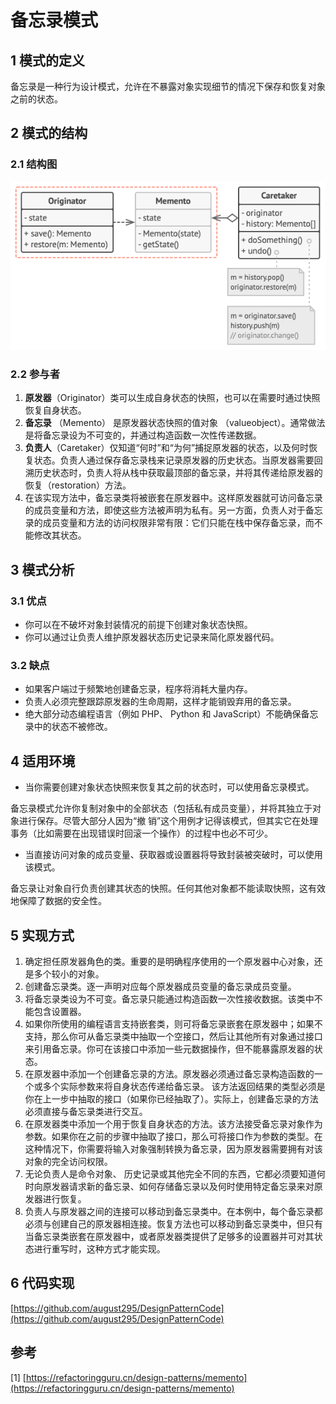 # 备忘录模式



## 1 模式的定义

备忘录是一种行为设计模式，允许在不暴露对象实现细节的情况下保存和恢复对象之前的状态。



## 2 模式的结构

### 2.1 结构图

![基于嵌套类的备忘录](../media/image/备忘录模式/Memento.png)

### 2.2 参与者

1. **原发器**（Originator）类可以生成自身状态的快照，也可以在需要时通过快照恢复自身状态。
2. **备忘录** （Memento） 是原发器状态快照的值对象 （valueobject）。通常做法是将备忘录设为不可变的，并通过构造函数一次性传递数据。
3. **负责人**（Caretaker）仅知道“何时”和“为何”捕捉原发器的状态，以及何时恢复状态。负责人通过保存备忘录栈来记录原发器的历史状态。当原发器需要回溯历史状态时，负责人将从栈中获取最顶部的备忘录，并将其传递给原发器的恢复（restoration）方法。
4. 在该实现方法中，备忘录类将被嵌套在原发器中。这样原发器就可访问备忘录的成员变量和方法，即使这些方法被声明为私有。另一方面，负责人对于备忘录的成员变量和方法的访问权限非常有限：它们只能在栈中保存备忘录，而不能修改其状态。



## 3 模式分析

### 3.1 优点

- 你可以在不破坏对象封装情况的前提下创建对象状态快照。
- 你可以通过让负责人维护原发器状态历史记录来简化原发器代码。

### 3.2 缺点

- 如果客户端过于频繁地创建备忘录，程序将消耗大量内存。
- 负责人必须完整跟踪原发器的生命周期，这样才能销毁弃用的备忘录。
- 绝大部分动态编程语言（例如 PHP、 Python 和 JavaScript）不能确保备忘录中的状态不被修改。



## 4 适用环境

- 当你需要创建对象状态快照来恢复其之前的状态时，可以使用备忘录模式。

备忘录模式允许你复制对象中的全部状态（包括私有成员变量），并将其独立于对象进行保存。尽管大部分人因为“撤 销”这个用例才记得该模式，但其实它在处理事务（比如需要在出现错误时回滚一个操作）的过程中也必不可少。

- 当直接访问对象的成员变量、获取器或设置器将导致封装被突破时，可以使用该模式。

备忘录让对象自行负责创建其状态的快照。任何其他对象都不能读取快照，这有效地保障了数据的安全性。



## 5 实现方式

1. 确定担任原发器角色的类。重要的是明确程序使用的一个原发器中心对象，还是多个较小的对象。
2. 创建备忘录类。逐一声明对应每个原发器成员变量的备忘录成员变量。
3. 将备忘录类设为不可变。备忘录只能通过构造函数一次性接收数据。该类中不能包含设置器。
4. 如果你所使用的编程语言支持嵌套类，则可将备忘录嵌套在原发器中；如果不支持，那么你可从备忘录类中抽取一个空接口，然后让其他所有对象通过接口来引用备忘录。你可在该接口中添加一些元数据操作，但不能暴露原发器的状态。
5. 在原发器中添加一个创建备忘录的方法。原发器必须通过备忘录构造函数的一个或多个实际参数来将自身状态传递给备忘录。 该方法返回结果的类型必须是你在上一步中抽取的接口（如果你已经抽取了）。实际上，创建备忘录的方法必须直接与备忘录类进行交互。
6. 在原发器类中添加一个用于恢复自身状态的方法。该方法接受备忘录对象作为参数。如果你在之前的步骤中抽取了接口，那么可将接口作为参数的类型。在这种情况下，你需要将输入对象强制转换为备忘录，因为原发器需要拥有对该对象的完全访问权限。
7. 无论负责人是命令对象、 历史记录或其他完全不同的东西，它都必须要知道何时向原发器请求新的备忘录、如何存储备忘录以及何时使用特定备忘录来对原发器进行恢复。
8. 负责人与原发器之间的连接可以移动到备忘录类中。在本例中，每个备忘录都必须与创建自己的原发器相连接。恢复方法也可以移动到备忘录类中，但只有当备忘录类嵌套在原发器中，或者原发器类提供了足够多的设置器并可对其状态进行重写时，这种方式才能实现。



## 6 代码实现

[https://github.com/august295/DesignPatternCode](https://github.com/august295/DesignPatternCode)



## 参考

[1] [https://refactoringguru.cn/design-patterns/memento](https://refactoringguru.cn/design-patterns/memento)
